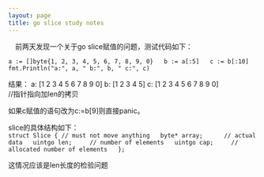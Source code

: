 ```yaml
---
layout: page
title: go slice study notes
---
```

 
 
&emsp;前两天发现一个关于go slice赋值的问题，测试代码如下：
 
`a := []byte{1, 2, 3, 4, 5, 6, 7, 8, 9, 0}  
b := a[:5]  
c := b[:10]  
fmt.Println("a:", a, " b:", b, " c:", c)`
 
结果：
a: [1 2 3 4 5 6 7 8 9 0]  b: [1 2 3 4 5]  c: [1 2 3 4 5 6 7 8 9 0]   
//指针指向加len的拷贝  
 
如果c赋值的语句改为c:=b[9]则直接panic。
 
slice的具体结构如下：  
`struct Slice
{ // must not move anything  
    byte* array;      // actual data  
    uintgo len;     // number of elements  
    uintgo cap;     // allocated number of elements  
};` 
 
这情况应该是len长度的检验问题
